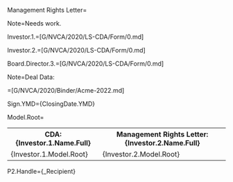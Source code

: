 Management Rights Letter= 

Note=Needs work.

Investor.1.=[G/NVCA/2020/LS-CDA/Form/0.md]

Investor.2.=[G/NVCA/2020/LS-CDA/Form/0.md]

Board.Director.3.=[G/NVCA/2020/LS-CDA/Form/0.md]

Note=Deal Data:

=[G/NVCA/2020/Binder/Acme-2022.md]

Sign.YMD={ClosingDate.YMD}

Model.Root=<table><tr><th>CDA: {Investor.1.Name.Full}</th><th>Management Rights Letter: {Investor.2.Name.Full}</th></tr><tr></tr><tr><td>{Investor.1.Model.Root}</td><td>{Investor.2.Model.Root}</td></tr></table>

P2.Handle={_Recipient}
